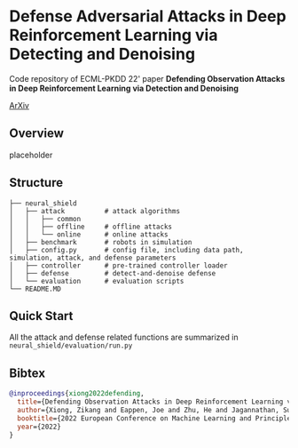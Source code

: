 # Defense Adversarial Attacks in Deep Reinforcement Learning via Detecting and Denoising

Code repository of ECML-PKDD 22' paper **Defending Observation Attacks in Deep Reinforcement Learning via Detection and Denoising**

[ArXiv](https://arxiv.org/abs/2206.07188)

## Overview
placeholder

## Structure
```
├── neural_shield
│   ├── attack          # attack algorithms
│   │   ├── common
│   │   ├── offline     # offline attacks
│   │   └── online      # online attacks
│   ├── benchmark       # robots in simulation
│   ├── config.py       # config file, including data path, simulation, attack, and defense parameters
│   ├── controller      # pre-trained controller loader
│   ├── defense         # detect-and-denoise defense
│   └── evaluation      # evaluation scripts
└── README.MD
```

## Quick Start
All the attack and defense related functions are summarized in   
`neural_shield/evaluation/run.py`  

## Bibtex
```bibtex
@inproceedings{xiong2022defending,
  title={Defending Observation Attacks in Deep Reinforcement Learning via Detection and Denoising},
  author={Xiong, Zikang and Eappen, Joe and Zhu, He and Jagannathan, Suresh},
  booktitle={2022 European Conference on Machine Learning and Principles and Practice of Knowledge Discovery in Databases},
  year={2022}
}
```
